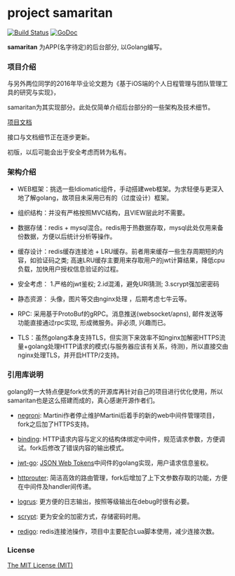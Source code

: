 # **project samaritan**

[![Build Status](https://api.travis-ci.org/evolsnow/samaritan.svg?branch=master)](https://travis-ci.org/evolsnow/samaritan)
[![GoDoc](https://godoc.org/github.com/evolsnow/samaritan?status.png)](https://godoc.org/github.com/evolsnow/samaritan)

**samaritan** 为APP(名字待定)的后台部分, 以Golang编写。

### 项目介绍
与另外两位同学的2016年毕业论文题为《基于iOS端的个人日程管理与团队管理工具的研究与实现》，

samaritan为其实现部分。此处仅简单介绍后台部分的一些架构及技术细节。

[项目文档](https://samaritan.gitbooks.io/app-doc/content/)

接口与文档细节正在逐步更新。

初版，以后可能会出于安全考虑而转为私有。

### 架构介绍
- WEB框架：挑选一些Idiomatic组件，手动搭建web框架。为求轻便与更深入地了解golang，故项目未采用已有的（过度设计）框架。

- 组织结构：并没有严格按照MVC结构，且VIEW层此时不需要。

- 数据存储：redis + mysql混合。redis用于热数据存取，mysql此处仅用来备份数据，方便以后统计分析等操作。

- 缓存设计：redis缓存连接池 + LRU缓存。前者用来缓存一些生存周期短的内容，如验证码之类; 高速LRU缓存主要用来存取用户的jwt计算结果，降低cpu负载，加快用户授权信息验证的过程。

- 安全考虑： 1.严格的jwt鉴权; 2.id混淆，避免URI猜测; 3.scrypt强加密密码

- 静态资源： 头像，图片等交由nginx处理 ，后期考虑七牛云等。

- RPC: 采用基于ProtoBuf的gRPC。消息推送(websocket/apns), 邮件发送等功能直接通过rpc实现, 形成微服务。非必须, 兴趣而已。

- TLS：虽然golang本身支持TLS，但实测下来效率不如nginx加解密HTTPS流量+golang处理HTTP请求的模式(与服务器应该有关系，待测)，所以直接交由nginx处理TLS，并开启HTTP/2支持。

### 引用库说明
golang的一大特点便是fork优秀的开源库再针对自己的项目进行优化使用，所以samaritan也是这么搭建而成的，真心感谢开源作者们。

- [negroni](https://github.com/codegangsta/negroni): Martini作者停止维护Martini后着手的新的web中间件管理项目，fork之后加了HTTPS支持。

- [binding](https://github.com/mholt/binding): HTTP请求内容与定义的结构体绑定中间件，规范请求参数，方便调试。fork后修改了错误内容的输出模式。

- [jwt-go](https://github.com/dgrijalva/jwt-go): [JSON Web Tokens](http://self-issued.info/docs/draft-jones-json-web-token.html)中间件的golang实现，用户请求信息鉴权。

- [httprouter](https://github.com/julienschmidt/httprouter): 简洁高效的路由管理，fork后增加了上下文参数存取的功能，方便在中间件及handler间传递。

- [logrus](https://github.com/Sirupsen/logrus): 更方便的日志输出，按照等级输出在debug时很有必要。

- [scrypt](https://golang.org/x/crypto/scrypt): 更为安全的加密方式，存储密码时用。

- [redigo](https://github.com/garyburd/redigo): redis连接池操作，项目中主要配合Lua脚本使用，减少连接次数。



### License
[The MIT License (MIT)](https://raw.githubusercontent.com/evolsnow/samaritan/master/LICENSE)
